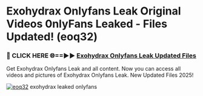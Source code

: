 # Exohydrax Onlyfans Leak Original Videos 0nlyFans Leaked - Files Updated! (eoq32)

<h3>🔴 CLICK HERE 🌐==►► <a href="https://tinyurl.com/2wckxsce" rel="nofollow">Exohydrax Onlyfans Leak Updated Files</a></h3>

Get Exohydrax Onlyfans Leak and all content. Now you can access all videos and pictures of Exohydrax Onlyfans Leak. New Updated Files 2025!

[![eoq32](https://i.imgur.com/AFduVYN.gif)](https://tinyurl.com/2wckxsce)
exohydrax leaked onlyfans